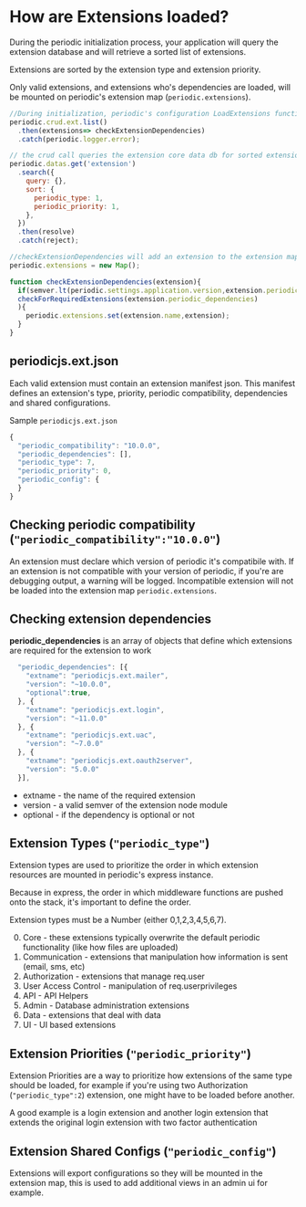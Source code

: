 # How are Extensions loaded?

During the periodic initialization process, your application will query the extension database and will retrieve a sorted list of extensions.

Extensions are sorted by the extension type and extension priority. 

Only valid extensions, and extensions who's dependencies are loaded, will be mounted on periodic's extension map (`periodic.extensions`).

```javascript
//During initialization, periodic's configuration LoadExtensions function, uses periodic's internal crud services to pull extensions in the correct order
periodic.crud.ext.list()
  .then(extensions=> checkExtensionDependencies)
  .catch(periodic.logger.error);

// the crud call queries the extension core data db for sorted extensions
periodic.datas.get('extension')
  .search({
    query: {},
    sort: {
      periodic_type: 1,
      periodic_priority: 1,
    },
  })
  .then(resolve)
  .catch(reject);

//checkExtensionDependencies will add an extension to the extension map if valid
periodic.extensions = new Map();

function checkExtensionDependencies(extension){
  if(semver.lt(periodic.settings.application.version,extension.periodic_compatibility) && // test to make sure if the extension is compatible with your version of periodic
  checkForRequiredExtensions(extension.periodic_dependencies)
  ){
    periodic.extensions.set(extension.name,extension);
  }
}
```

## periodicjs.ext.json

Each valid extension must contain an extension manifest json. This manifest defines an extension's type, priority, periodic compatibility, dependencies and shared configurations.

Sample `periodicjs.ext.json`
```javascript
{
  "periodic_compatibility": "10.0.0",
  "periodic_dependencies": [],
  "periodic_type": 7,
  "periodic_priority": 0,
  "periodic_config": {
  }
}
```

## Checking periodic compatibility (`"periodic_compatibility":"10.0.0"`)

An extension must declare which version of periodic it's compatibile with. If an extension is not compatible with your version of periodic, if you're are debugging output, a warning will be logged. Incompatible extension will not be loaded into the extension map `periodic.extensions`. 

## Checking extension dependencies

**periodic_dependencies** is an array of objects that define which extensions are required for the extension to work

```javascript
  "periodic_dependencies": [{
    "extname": "periodicjs.ext.mailer",
    "version": "~10.0.0",
    "optional":true,
  }, {
    "extname": "periodicjs.ext.login",
    "version": "~11.0.0"
  }, {
    "extname": "periodicjs.ext.uac",
    "version": "~7.0.0"
  }, {
    "extname": "periodicjs.ext.oauth2server",
    "version": "5.0.0"
  }],
```

* extname - the name of the required extension
* version - a valid semver of the extension node module
* optional - if the dependency is optional or not

## Extension Types (`"periodic_type"`)

Extension types are used to prioritize the order in which extension resources are mounted in periodic's express instance.

Because in express, the order in which middleware functions are pushed onto the stack, it's important to define the order.

Extension types must be a Number (either 0,1,2,3,4,5,6,7).

0. Core - these extensions typically overwrite the default periodic functionality (like how files are uploaded)
1. Communication - extensions that manipulation how information is sent (email, sms, etc)
2. Authorization - extensions that manage req.user 
3. User Access Control - manipulation of req.userprivileges
4. API - API Helpers 
5. Admin - Database administration extensions
6. Data - extensions that deal with data
7. UI - UI based extensions

## Extension Priorities (`"periodic_priority"`)

Extension Priorities are a way to prioritize how extensions of the same type should be loaded, for example if you're using two Authorization (`"periodic_type":2`) extension, one might have to be loaded before another.

A good example is a login extension and another login extension that extends the original login extension with two factor authentication

## Extension Shared Configs (`"periodic_config"`)

Extensions will export configurations so they will be mounted in the extension map, this is used to add additional views in an admin ui for example.
